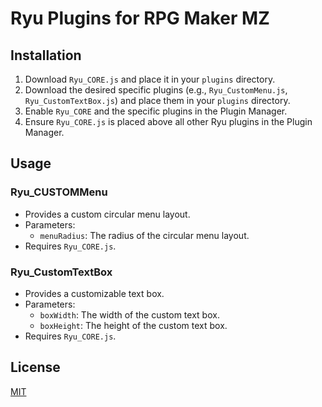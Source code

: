 # Ryu Plugins for RPG Maker MZ

## Installation
1. Download `Ryu_CORE.js` and place it in your `plugins` directory.
2. Download the desired specific plugins (e.g., `Ryu_CustomMenu.js`, `Ryu_CustomTextBox.js`) and place them in your `plugins` directory.
3. Enable `Ryu_CORE` and the specific plugins in the Plugin Manager.
4. Ensure `Ryu_CORE.js` is placed above all other Ryu plugins in the Plugin Manager.

## Usage
### Ryu_CUSTOMMenu
- Provides a custom circular menu layout.
- Parameters:
  - `menuRadius`: The radius of the circular menu layout.
- Requires `Ryu_CORE.js`.

### Ryu_CustomTextBox
- Provides a customizable text box.
- Parameters:
  - `boxWidth`: The width of the custom text box.
  - `boxHeight`: The height of the custom text box.
- Requires `Ryu_CORE.js`.

## License
[MIT](LICENSE)

